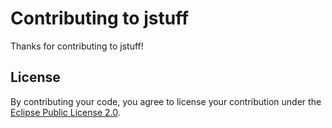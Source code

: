 # Contributing to jstuff

Thanks for contributing to jstuff!

## License

By contributing your code, you agree to license your contribution under the [Eclipse Public License 2.0](LICENSE.txt).
